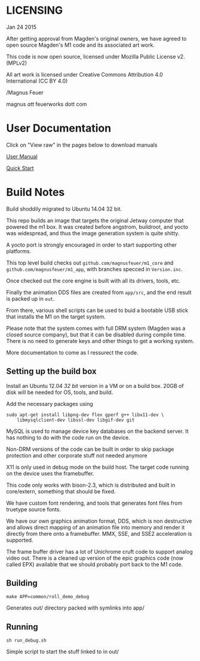 # LICENSING
Jan 24 2015


After getting approval from Magden's original owners, we have agreed
to open source Magden's M1 code and its associated art work.

This code is now open source, licensed under Mozilla Public License
v2. (MPLv2)

All art work is licensed under Creative Commons Attribution 4.0
International (CC BY 4.0)

/Magnus Feuer

magnus _att_ feuerworks dott com

# User Documentation
Click on "View raw" in the pages below to download manuals

[User Manual](https://github.com/magnusfeuer/m1/blob/master/M1%20Userguide%20MAN%20080607-05.pdf)

[Quick Start](https://github.com/magnusfeuer/m1/blob/master/M1%20Quick%20Start%2003.pdf)


# Build Notes

Build shoddily migrated to Ubuntu 14.04 32 bit.

This repo builds an image that targets the original Jetway computer
that powered the m1 box. It was created before angstrom, buildroot,
and yocto was widespread, and thus the image generation system is
quite shitty.

A yocto port is strongly encouraged in order to start supporting other
platforms.

This top level build checks out ```github.com/magnusfeuer/m1_core```
and ```github.com/magnusfeuer/m1_app```, with branches specced in ```Version.inc```.

Once checked out the core engine is built with all its drivers, tools, etc.

Finally the animation DDS files are created from ```app/src```, and the end
result is packed up in ```out```.

From there, various shell scripts can be used to buid a bootable USB
stick that installs the M1 on the target system.

Please note that the system comes with full DRM system (Magden was a
closed source company), but that it can be disabled during compile
time. There is no need to generate keys and other things to get a
working system.

More documentation to come as I ressurect the code.

## Setting up the build box

Install an Ubuntu 12.04 *32 bit* version in a VM or on a build
box. 20GB of disk will be needed for OS, tools, and build.

Add the necessary packages using

    sudo apt-get install libpng-dev flex gperf g++ libx11-dev \
        libmysqlclient-dev libssl-dev libgif-dev git

MySQL is used to manage device key databases on the backend server. It
has nothing to do with the code run on the device.

Non-DRM versions of the code can be built in order to skip package
protection and other corporate stuff not needed anymore

X11 is only used in debug mode on the build host. The target code
running on the device uses the framebuffer.

This code only works with bison-2.3, which is distributed and built in
core/extern, something that should be fixed.

We have custom font rendering, and tools that generates font files
from truetype source fonts.

We have our own graphics animation format, DDS, which is non
destructive and allows direct mapping of an animation file into memory
and render it directly from there onto a framebuffer. MMX, SSE, and
SSE2 acceleration is supported.

The frame buffer driver has a lot of Unichrome cruft code to support
analog video out. There is a cleaned up version of the epic graphics
code (now called EPX) available that we should probably port back to
the M1 code.

## Building

    make APP=common/roll_demo_debug

Generates out/ directory packed with symlinks into app/

## Running

    sh run_debug.sh

Simple script to start the stuff linked to in out/
